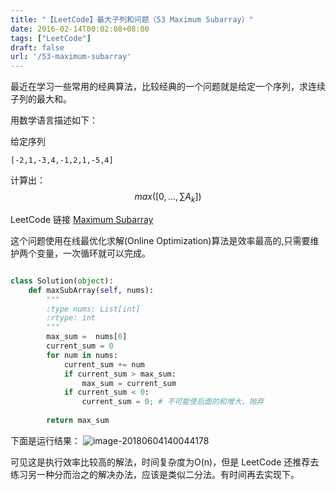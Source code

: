 ```yaml
---
title: "【LeetCode】最大子列和问题（53 Maximum Subarray）"
date: 2016-02-14T00:02:08+08:00
tags: ["LeetCode"]
draft: false
url: '/53-maximum-subarray'
---
```


最近在学习一些常用的经典算法，比较经典的一个问题就是给定一个序列，求连续子列的最大和。

用数学语言描述如下：

给定序列

`[-2,1,-3,4,-1,2,1,-5,4]`

计算出： $$max([0,..., \sum A_k])$$

<!--more-->

LeetCode 链接 [Maximum Subarray](https://leetcode.com/problems/maximum-subarray)

这个问题使用在线最优化求解(Online Optimization)算法是效率最高的,只需要维护两个变量，一次循环就可以完成。


```python

class Solution(object):
    def maxSubArray(self, nums):
        """
        :type nums: List[int]
        :rtype: int
        """
        max_sum =  nums[0]
        current_sum = 0
        for num in nums:
            current_sum += num
            if current_sum > max_sum:
                max_sum = current_sum
            if current_sum < 0:
                current_sum = 0; # 不可能使后面的和增大，抛弃
                
        return max_sum

```

下面是运行结果：
![image-20180604140044178](http://static.wangkaibo.com/FseOD1eKfuMOj3z0VX40aee2F3hf)

可见这是执行效率比较高的解法，时间复杂度为O(n)，但是 LeetCode 还推荐去练习另一种分而治之的解决办法，应该是类似二分法。有时间再去实现下。